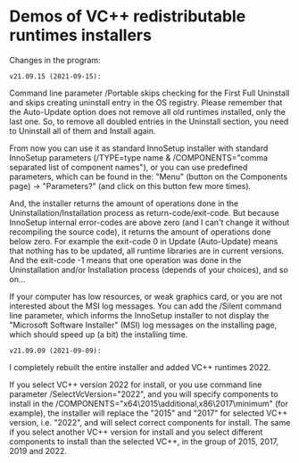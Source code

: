 # Demos of VC++ redistributable runtimes installers

Changes in the program:

	v21.09.15 (2021-09-15):

Command line parameter /Portable skips checking for the First Full Uninstall and skips creating uninstall entry in the OS registry.
Please remember that the Auto-Update option does not remove all old runtimes installed, only the last one.
So, to remove all doubled entries in the Uninstall section, you need to Uninstall all of them and Install again.

From now you can use it as standard InnoSetup installer with standard InnoSetup parameters (/TYPE=type name & /COMPONENTS="comma separated list of component names"), or you can use predefined parameters, which can be found in the: "Menu" (button on the Components page) -> "Parameters?" (and click on this button few more times).

And, the installer returns the amount of operations done in the Uninstallation/Installation process as return-code/exit-code. But because InnoSetup internal error-codes are above zero (and I can't change it without recompiling the source code), it returns the amount of operations done below zero.
For example the exit-code 0 in Update (Auto-Update) means that nothing has to be updated, all runtime libraries are in current versions.
And the exit-code -1 means that one operation was done in the Uninstallation and/or Installation process (depends of your choices), and so on...

If your computer has low resources, or weak graphics card, or you are not interested about the MSI log messages. You can add the /Silent command line parameter, which informs the InnoSetup installer to not display the "Microsoft Software Installer" (MSI) log messages on the installing page, which should speed up (a bit) the installing time.

	v21.09.09 (2021-09-09):

I completely rebuilt the entire installer and added VC++ runtimes 2022.

If you select VC++ version 2022 for install, or you use command line parameter /SelectVcVersion="2022", and you will specify components to install in the /COMPONENTS="x64\2015\additional,x86\2017\minimum" (for example), the installer will replace the "2015" and "2017" for selected VC++ version, i.e. "2022", and will select correct components for install.
The same if you select another VC++ version for install and you select different components to install than the selected VC++, in the group of 2015, 2017, 2019 and 2022.
